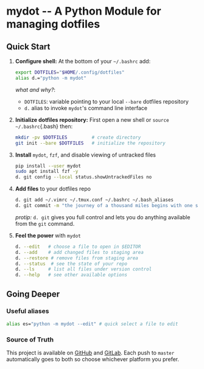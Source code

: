 # mydot -- A Python Module for managing dotfiles

## Quick Start

1. **Configure shell:** At the bottom of your `~/.bashrc` add:

    ```bash
    export DOTFILES="$HOME/.config/dotfiles"
    alias d.="python -m mydot"
    ```

    _what and why?_:

    - `DOTFILES`: variable pointing to your local `--bare` dotfiles repository
    - `d.` alias to invoke `mydot`'s command line interface

2. **Initialize dotfiles repository:** First open a new shell or `source ~/.bashrc`{.bash} then:

    ```bash
    mkdir -pv $DOTFILES         # create directory
    git init --bare $DOTFILES   # initialize the repository
    ```

3. **Install** `mydot`, `fzf`, and disable viewing of untracked files

    ```bash
    pip install --user mydot
    sudo apt install fzf -y
    d. git config --local status.showUntrackedFiles no
    ```

3. **Add files** to your dotfiles repo

    ```bash
    d. git add ~/.vimrc ~/.tmux.conf ~/.bashrc ~/.bash_aliases
    d. git commit -m "the journey of a thousand miles begins with one step"
    ```

    _protip:_ `d. git` gives you full control and lets you do anything available from the `git` command.

4. **Feel the power** with `mydot`

    ```bash
    d. --edit   # choose a file to open in $EDITOR
    d. --add    # add changed files to staging area
    d. --restore # remove files from staging area
    d. --status  # see the state of your repo
    d. --ls     # list all files under version control
    d. --help   # see other available options
    ```

## Going Deeper

### Useful aliases

```bash
alias es="python -m mydot --edit" # quick select a file to edit
```

### Source of Truth

This project is available on [GitHub][github] and [GitLab][gitlab]. Each push to 
`master` automatically goes to both so choose whichever platform you prefer.

[github]: <https://github.com/gikeymarcia/mydot>
"Follow and Contribute on GitHub"
[gitlab]: <https://gitlab.com/gikeymarcia/mydot>
"Follow and Contribute on GitLab"
